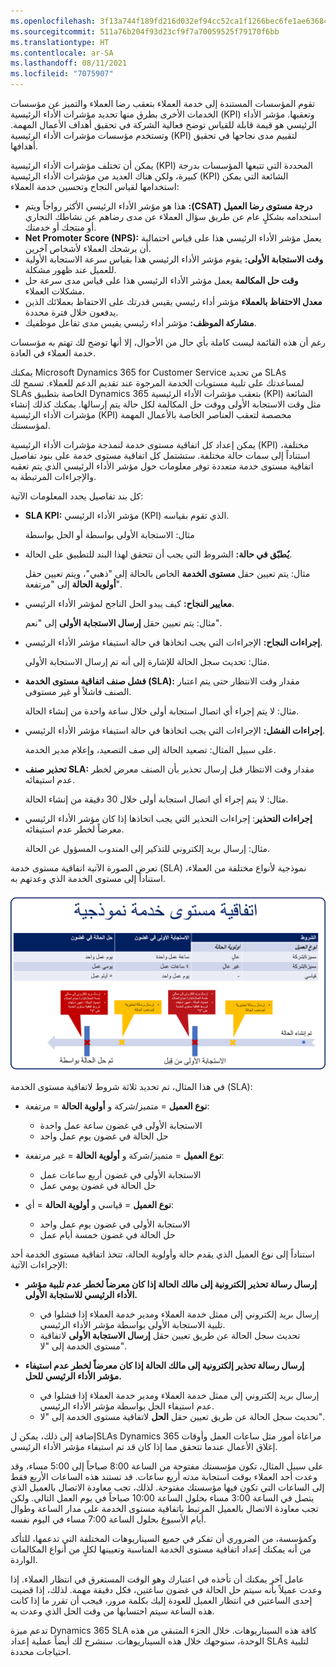 ```yaml
---
ms.openlocfilehash: 3f13a744f189fd216d032ef94cc52ca1f1266bec6fe1ae6368407ac6bea3e787
ms.sourcegitcommit: 511a76b204f93d23cf9f7a70059525f79170f6bb
ms.translationtype: HT
ms.contentlocale: ar-SA
ms.lasthandoff: 08/11/2021
ms.locfileid: "7075907"
---
```

تقوم المؤسسات المستندة إلى خدمة العملاء بتعقب رضا العملاء والتميز عن مؤسسات الخدمات الأخرى بطرق منها تحديد مؤشرات الأداء الرئيسية (KPI) وتعقبها. مؤشر الأداء الرئيسي هو قيمة قابلة للقياس توضح فعالية الشركة في تحقيق أهداف الأعمال المهمة. وتستخدم مؤسسات مؤشرات الأداء الرئيسية (KPI) لتقييم مدى نجاحها في تحقيق أهدافها.

يمكن أن تختلف مؤشرات الأداء الرئيسية (KPI) المحددة التي تتبعها المؤسسات بدرجة كبيرة، ولكن هناك العديد من مؤشرات الأداء الرئيسية (KPI) الشائعة التي يمكن استخدامها لقياس النجاح وتحسين خدمة العملاء:

- **‏‫درجة مستوى رضا العميل (CSAT)‬:** هذا هو مؤشر الأداء الرئيسي الأكثر رواجاً ويتم استخدامه بشكلٍ عام عن طريق سؤال العملاء عن مدى رضاهم عن نشاطك التجاري أو منتجك أو خدمتك.
- **Net Promoter Score (NPS):** يعمل مؤشر الأداء الرئيسي هذا على قياس احتمالية أن يرشحك العملاء لأشخاص آخرين.
- **وقت الاستجابة الأولى:** يقوم مؤشر الأداء الرئيسي هذا بقياس سرعة الاستجابة الأولية للعميل عند ظهور مشكلة.
- **وقت حل المكالمة** يعمل مؤشر الأداء الرئيسي هذا على قياس مدى سرعة حل مشكلات العملاء.
- **معدل الاحتفاظ بالعملاء** مؤشر أداء رئيسي يقيس قدرتك على الاحتفاظ بعملائك الذين يدفعون خلال فترة محددة.
- **مشاركة الموظف:** مؤشر أداء رئيسي يقيس مدى تفاعل موظفيك.

رغم أن هذه القائمة ليست كاملة بأي حال من الأحوال، إلا أنها توضح لك تهتم به مؤسسات خدمة العملاء في العادة.

يمكنك Microsoft Dynamics 365 for Customer Service من تحديد SLAs لمساعدتك على تلبية مستويات الخدمة المرجوة عند تقديم الدعم للعملاء. تسمح لك SLAs الخاصة بتطبيق Dynamics 365 بتعقب مؤشرات الأداء الرئيسية (KPI) الشائعة مثل وقت الاستجابة الأولى ووقت حل المكالمة لكل حالة يتم إرسالها. يمكنك كذلك إنشاء مؤشرات الأداء الرئيسية (KPI) مخصصة لتعقب العناصر الخاصة بالأعمال المهمة لمؤسستك.

يمكن إعداد كل اتفاقية مستوى خدمة لنمذجة مؤشرات الأداء الرئيسية (KPI) مختلفة، استناداً إلى سمات حالة مختلفة. ستشتمل كل اتفاقية مستوى خدمة على بنود تفاصيل اتفاقية مستوى خدمة متعددة توفر معلومات حول مؤشر الأداء الرئيسي الذي يتم تعقبه والإجراءات المرتبطة به.

كل بند تفاصيل يحدد المعلومات الآتية:

- **SLA KPI:** مؤشر الأداء الرئيسي (KPI) الذي تقوم بقياسه.

   مثال: الاستجابة الأولى بواسطة أو الحل بواسطة

- **‏‫يُطبّق في حالة‬:** الشروط التي يجب أن تتحقق لهذا البند للتطبيق على الحالة.

   مثال: يتم تعيين حقل **مستوى الخدمة** الخاص بالحالة إلى "ذهبي"، ويتم تعيين حقل **أولوية الحالة** إلى "مرتفعة".

- **معايير النجاح:** كيف يبدو الحل الناجح لمؤشر الأداء الرئيسي.

   مثال: يتم تعيين حقل **إرسال الاستجابة الأولى** إلى "نعم".

- **إجراءات النجاح:** الإجراءات التي يجب اتخاذها في حالة استيفاء مؤشر الأداء الرئيسي.

   مثال: تحديث سجل الحالة للإشارة إلى أنه تم إرسال الاستجابة الأولى.

- **فشل صنف اتفاقية مستوى الخدمة (SLA):** مقدار وقت الانتظار حتى يتم اعتبار الصنف فاشلاً أو غير مستوفى.

   مثال: لا يتم إجراء أي اتصال استجابة أولى خلال ساعة واحدة من إنشاء الحالة.

- **إجراءات الفشل:** الإجراءات التي يجب اتخاذها في حالة استيفاء مؤشر الأداء الرئيسي.

   على سبيل المثال: تصعيد الحالة إلى صف التصعيد، وإعلام مدير الخدمة.

- **تحذير صنف SLA:** مقدار وقت الانتظار قبل إرسال تحذير بأن الصنف معرض لخطر عدم استيفائه.

   مثال: لا يتم إجراء أي اتصال استجابة أولى خلال 30 دقيقة من إنشاء الحالة.

- **إجراءات التحذير**: إجراءات التحذير التي يجب اتخاذها إذا كان مؤشر الأداء الرئيسي معرضاً لخطر عدم استيفائه.

   مثال: إرسال بريد إلكتروني للتذكير إلى المندوب المسؤول عن الحالة.

تعرض الصورة الآتية اتفاقية مستوى خدمة (SLA) نموذجية لأنواع مختلفة من العملاء، استناداً إلى مستوى الخدمة الذي وعدتهم به.

![مثال تخطيطي لاتفاقية مستوى الخدمة النموذجية.](../media/SLA-Unit1-1.png)

في هذا المثال، تم تحديد ثلاثة شروط لاتفاقية مستوى الخدمة (SLA):

- **نوع العميل** = متميز/شركة و **أولوية الحالة** = مرتفعة:

    - الاستجابة الأولى في غضون ساعة عمل واحدة
    - حل الحالة في غضون يوم عمل واحد

- **نوع العميل** = متميز/شركة و **أولوية الحالة** = غير مرتفعة:

    - الاستجابة الأولى في غضون أربع ساعات عمل
    - حل الحالة في غضون يومي عمل

- **نوع العميل** = قياسي و **أولوية الحالة** = أي:

    - الاستجابة الأولى في غضون يوم عمل واحد
    - حل الحالة في غضون خمسة أيام عمل

استناداً إلى نوع العميل الذي يقدم حالة وأولوية الحالة، تتخذ اتفاقية مستوى الخدمة أحد الإجراءات الآتية:

- **إرسال رسالة تحذير إلكترونية إلى مالك الحالة إذا كان معرضاً لخطر عدم تلبية مؤشر الأداء الرئيسي للاستجابة الأولى.**

    - إرسال بريد إلكتروني إلى ممثل خدمة العملاء ومدير خدمة العملاء إذا فشلوا في تلبية الاستجابة الأولى بواسطة مؤشر الأداء الرئيسي.
    - تحديث سجل الحالة عن طريق تعيين حقل **إرسال الاستجابة الأولى** لاتفاقية مستوى الخدمة إلى "لا".

- **إرسال رسالة تحذير إلكترونية إلى مالك الحالة إذا كان معرضاً لخطر عدم استيفاء مؤشر الأداء الرئيسي للحل.**

    - إرسال بريد إلكتروني إلى ممثل خدمة العملاء ومدير خدمة العملاء إذا فشلوا في عدم استيفاء الحل بواسطة مؤشر الأداء الرئيسي.
    - تحديث سجل الحالة عن طريق تعيين حقل **الحل** لاتفاقية مستوى الخدمة إلى "لا".

إضافة إلى ذلك، يمكن لSLAs Dynamics 365 مراعاة أمور مثل ساعات العمل وأوقات إغلاق الأعمال عندما تتحقق مما إذا كان قد تم استيفاء مؤشر الأداء الرئيسي.

على سبيل المثال، تكون مؤسستك مفتوحة من الساعة 8:00 صباحاً إلى 5:00 مساء، وقد وعدت أحد العملاء بوقت استجابة مدته أربع ساعات. قد تستند هذه الساعات الأربع فقط إلى الساعات التي تكون فيها مؤسستك مفتوحة. لذلك، تجب معاودة الاتصال بالعميل الذي يتصل في الساعة 3:00 مساء بحلول الساعة 10:00 صباحاً في يوم العمل التالي. ولكن تجب معاودة الاتصال بالعميل المرتبط باتفاقية مستوى الخدمة على مدار الساعة وطوال أيام الأسبوع بحلول الساعة 7:00 مساء في اليوم نفسه.

وكمؤسسة، من الضروري أن تفكر في جميع السيناريوهات المختلفة التي تدعمها، للتأكد من أنه يمكنك إعداد اتفاقية مستوى الخدمة المناسبة وتعيينها لكلٍ من أنواع المكالمات الواردة.

عامل آخر يمكنك أن تأخذه في اعتبارك وهو الوقت المستغرق في انتظار العملاء. إذا وعدت عميلاً بأنه سيتم حل الحالة في غضون ساعتين، فكل دقيقة مهمة. لذلك، إذا قضيت إحدى الساعتين في انتظار العميل للعودة إليك بكلمة مرور، فيجب أن تقرر ما إذا كانت هذه الساعة سيتم احتسابها من وقت الحل الذي وعدت به.

تدعم ميزة Dynamics 365 SLA كافة هذه السيناريوهات. خلال الجزء المتبقي من هذه الوحدة، سنوجهك خلال هذه السيناريوهات. سنشرح لك أيضاً عملية إعداد SLAs لتلبية احتياجات محددة.
